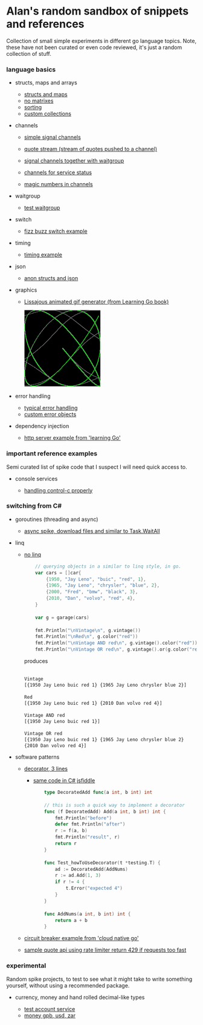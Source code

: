 # Alan's random sandbox of snippets and references

Collection of small simple experiments in different go language topics. Note, these have not been curated or even code reviewed, it's just a random collection of stuff.

### language basics

-   structs, maps and arrays

    -   [structs and maps](pkg/structsandmaps/structsandmaps2.go)
    -   [no matrixes](pkg/arrs/matrix.go)
    -   [sorting](pkg/arrs/sorting.go)
    -   [custom collections](pkg/customcollection/string-or-int-list.go)

-   channels

    -   [simple signal channels](pkg/muxyidiomatic/muxyidiomatic-signals.go)
    -   [quote stream (stream of quotes pushed to a channel)](pkg/bloggy/quotestream/quotestream.go)
    -   [signal channels together with waitgroup](pkg/muxyidiomatic/muxyidiomatic-waitgroup.go)

    -   [channels for service status](pkg/channels/channels-for-service-status.go)
    -   [magic numbers in channels](pkg/channels/magic-number-channel.go)

-   waitgroup

    -   [test waitgroup](pkg/testwaitgroup/testwaitgroup.go)

-   switch

    -   [fizz buzz switch example](pkg/switchy/switchy.go)

-   timing

    -   [timing example](pkg/timing/timing.go)

-   json

    -   [anon structs and json](pkg/learninggo/anonstructsandjson.go)

-   graphics

    -   [Lissajous animated gif generator (from Learning Go book)](pkg/learninggo/lissajous.go)

        ![](lisa1.gif)

-   error handling

    -   [typical error handling](pkg/errorhandling/errorhandling.go)
    -   [custom error objects](pkg/errorhandling/custom-errors.go)

-   dependency injection

    -   [http server example from 'learning Go'](pkg/dependencyinjection/main.go)

### important reference examples

Semi curated list of spike code that I suspect I will need quick access to.

-   console services

    -   [handling control-c properly](pkg/controlc/controlc.go)

### switching from C#

-   goroutines (threading and async)

    -   [async spike, download files and similar to Task.WaitAll](pkg/bloggy/spikeasync.go)

-   linq

    -   [no linq](pkg/nolinq/nolinq.go)

        ```go
            // querying objects in a similar to linq style, in go.
            var cars = []car{
                {1950, "Jay Leno", "buic", "red", 1},
                {1965, "Jay Leno", "chrysler", "blue", 2},
                {2000, "Fred", "bmw", "black", 3},
                {2010, "Dan", "volvo", "red", 4},
            }

            var g = garage(cars)

            fmt.Println("\nVintage\n", g.vintage())
            fmt.Println("\nRed\n", g.color("red"))
            fmt.Println("\nVintage AND red\n", g.vintage().color("red"))
            fmt.Println("\nVintage OR red\n", g.vintage().or(g.color("red")))
        ```

        produces

        ```log

        Vintage
        [{1950 Jay Leno buic red 1} {1965 Jay Leno chrysler blue 2}]

        Red
        [{1950 Jay Leno buic red 1} {2010 Dan volvo red 4}]

        Vintage AND red
        [{1950 Jay Leno buic red 1}]

        Vintage OR red
        [{1950 Jay Leno buic red 1} {1965 Jay Leno chrysler blue 2} {2010 Dan volvo red 4}]

        ```

-   software patterns

    -   [decorator, 3 lines](pkg/decorator/decorator_test.go)

        -   [same code in C# jsfiddle](https://dotnetfiddle.net/9bRx4e)

            ```go
                type DecoratedAdd func(a int, b int) int

                // this is such a quick way to implement a decorator
                func (f DecoratedAdd) Add(a int, b int) int {
                    fmt.Println("before")
                    defer fmt.Println("after")
                    r := f(a, b)
                    fmt.Println("result", r)
                    return r
                }

                func Test_howToUseDecorator(t *testing.T) {
                    ad := DecoratedAdd(AddNums)
                    r := ad.Add(1, 3)
                    if r != 4 {
                        t.Error("expected 4")
                    }
                }

                func AddNums(a int, b int) int {
                    return a + b
                }
            ```

    -   [circuit breaker example from 'cloud native go'](pkg/bloggy/breaker/breaker.go)
    -   [sample quote api using rate limiter return 429 if requests too fast](pkg/bloggy/quoteapi/quoteapi.go)

### experimental

Random spike projects, to test to see what it might take to write something yourself, without using a recommended package.

-   currency, money and hand rolled decimal-like types

    -   [test account service](pkg/testaccoiuntservice/testaccountservice.go)
    -   [money gpb, usd, zar](pkg/money/money.go)
